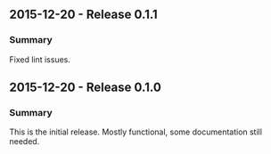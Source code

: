 ## 2015-12-20 - Release 0.1.1
### Summary
Fixed lint issues.

## 2015-12-20 - Release 0.1.0
### Summary
This is the initial release. Mostly functional, some documentation still needed.
